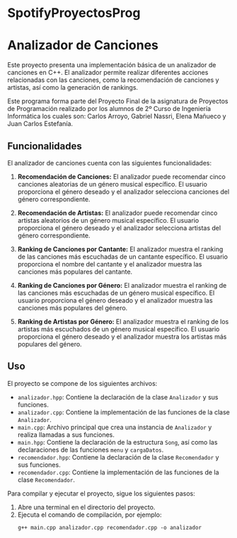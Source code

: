 # SpotifyProyectosProg

# Analizador de Canciones

Este proyecto presenta una implementación básica de un analizador de canciones en C++. El analizador permite realizar diferentes acciones relacionadas con las canciones, como la recomendación de canciones y artistas, así como la generación de rankings.

Este programa forma parte del Proyecto Final de la asignatura de Proyectos de Programación realizado por los alumnos de 2º Curso de Ingeniería Informática los cuales son: Carlos Arroyo, Gabriel Nassri, Elena Mañueco y Juan Carlos Estefanía.

## Funcionalidades

El analizador de canciones cuenta con las siguientes funcionalidades:

1. **Recomendación de Canciones:** El analizador puede recomendar cinco canciones aleatorias de un género musical específico. El usuario proporciona el género deseado y el analizador selecciona canciones del género correspondiente.

2. **Recomendación de Artistas:** El analizador puede recomendar cinco artistas aleatorios de un género musical específico. El usuario proporciona el género deseado y el analizador selecciona artistas del género correspondiente.

3. **Ranking de Canciones por Cantante:** El analizador muestra el ranking de las canciones más escuchadas de un cantante específico. El usuario proporciona el nombre del cantante y el analizador muestra las canciones más populares del cantante.

4. **Ranking de Canciones por Género:** El analizador muestra el ranking de las canciones más escuchadas de un género musical específico. El usuario proporciona el género deseado y el analizador muestra las canciones más populares del género.

5. **Ranking de Artistas por Género:** El analizador muestra el ranking de los artistas más escuchados de un género musical específico. El usuario proporciona el género deseado y el analizador muestra los artistas más populares del género.

## Uso

El proyecto se compone de los siguientes archivos:

- `analizador.hpp`: Contiene la declaración de la clase `Analizador` y sus funciones.
- `analizador.cpp`: Contiene la implementación de las funciones de la clase `Analizador`.
- `main.cpp`: Archivo principal que crea una instancia de `Analizador` y realiza llamadas a sus funciones.
- `main.hpp`: Contiene la declaración de la estructura `Song`, así como las declaraciones de las funciones `menu` y `cargaDatos`.
- `recomendador.hpp`: Contiene la declaración de la clase `Recomendador` y sus funciones.
- `recomendador.cpp`: Contiene la implementación de las funciones de la clase `Recomendador`.

Para compilar y ejecutar el proyecto, sigue los siguientes pasos:

1. Abre una terminal en el directorio del proyecto.
2. Ejecuta el comando de compilación, por ejemplo:
   ```shell
   g++ main.cpp analizador.cpp recomendador.cpp -o analizador